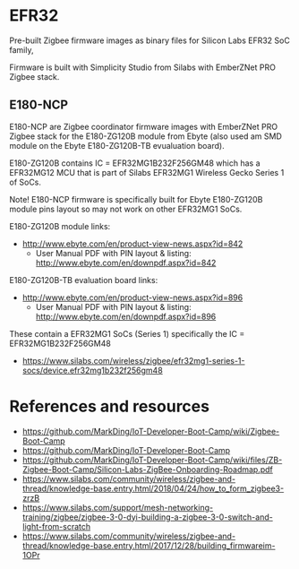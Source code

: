 # EFR32
Pre-built Zigbee firmware images as binary files for Silicon Labs EFR32 SoC family, 

Firmware is built with Simplicity Studio from Silabs with EmberZNet PRO Zigbee stack.

## E180-NCP

E180-NCP are Zigbee coordinator firmware images with EmberZNet PRO Zigbee stack for the E180-ZG120B module from Ebyte (also used am SMD module on the Ebyte E180-ZG120B-TB evualuation board). 

E180-ZG120B contains IC = EFR32MG1B232F256GM48 which has a EFR32MG12 MCU that is part of Silabs EFR32MG1 Wireless Gecko Series 1 of SoCs.

Note! E180-NCP firmware is specifically built for Ebyte E180-ZG120B module pins layout so may not work on other EFR32MG1 SoCs.

E180-ZG120B module links:
- http://www.ebyte.com/en/product-view-news.aspx?id=842
  - User Manual PDF with PIN layout & listing: http://www.ebyte.com/en/downpdf.aspx?id=842

E180-ZG120B-TB evaluation board links:
- http://www.ebyte.com/en/product-view-news.aspx?id=896
  - User Manual PDF with PIN layout & listing: http://www.ebyte.com/en/downpdf.aspx?id=896

These contain a EFR32MG1 SoCs (Series 1) specifically the IC = EFR32MG1B232F256GM48
- https://www.silabs.com/wireless/zigbee/efr32mg1-series-1-socs/device.efr32mg1b232f256gm48

# References and resources

- https://github.com/MarkDing/IoT-Developer-Boot-Camp/wiki/Zigbee-Boot-Camp
- https://github.com/MarkDing/IoT-Developer-Boot-Camp
- https://github.com/MarkDing/IoT-Developer-Boot-Camp/wiki/files/ZB-Zigbee-Boot-Camp/Silicon-Labs-ZigBee-Onboarding-Roadmap.pdf
- https://www.silabs.com/community/wireless/zigbee-and-thread/knowledge-base.entry.html/2018/04/24/how_to_form_zigbee3-zrzB
- https://www.silabs.com/support/mesh-networking-training/zigbee/zigbee-3-0-dyi-building-a-zigbee-3-0-switch-and-light-from-scratch
- https://www.silabs.com/community/wireless/zigbee-and-thread/knowledge-base.entry.html/2017/12/28/building_firmwareim-1OPr



